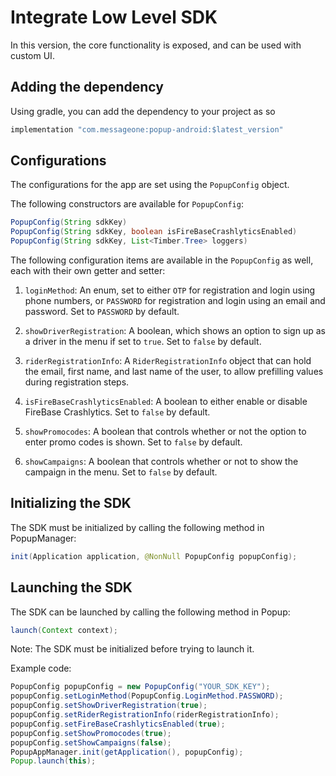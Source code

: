 # Integrate Low Level SDK

In this version, the core functionality is exposed, and can be used with custom UI.

## Adding the dependency

Using gradle, you can add the dependency to your project as so

```java
implementation "com.messageone:popup-android:$latest_version"
```

## Configurations

The configurations for the app are set using the `PopupConfig` object.

The following constructors are available for `PopupConfig`:

```java
PopupConfig(String sdkKey)
PopupConfig(String sdkKey, boolean isFireBaseCrashlyticsEnabled)
PopupConfig(String sdkKey, List<Timber.Tree> loggers)
```

The following configuration items are available in the `PopupConfig` as well, each with their own getter and setter:

1. `loginMethod`: An enum, set to either `OTP` for registration and login using phone numbers, or `PASSWORD` for registration and login using an email and password. Set to `PASSWORD` by default.

2. `showDriverRegistration`: A boolean, which shows an option to sign up as a driver in the menu if set to `true`. Set to `false` by default.

3. `riderRegistrationInfo`: A `RiderRegistrationInfo` object that can hold the email, first name, and last name of the user, to allow prefilling values during registration steps.

4. `isFireBaseCrashlyticsEnabled`: A boolean to either enable or disable FireBase Crashlytics. Set to `false` by default.

5. `showPromocodes`: A boolean that controls whether or not the option to enter promo codes is shown. Set to `false` by default.

6. `showCampaigns`: A boolean that controls whether or not to show the campaign in the menu. Set to `false` by default.

## Initializing the SDK

The SDK must be initialized by calling the following method in PopupManager:

```java
init(Application application, @NonNull PopupConfig popupConfig);
```

## Launching the SDK

The SDK can be launched by calling the following method in Popup:

```java
launch(Context context);
```

Note: The SDK must be initialized before trying to launch it.

Example code:

```java
PopupConfig popupConfig = new PopupConfig("YOUR_SDK_KEY");
popupConfig.setLoginMethod(PopupConfig.LoginMethod.PASSWORD);
popupConfig.setShowDriverRegistration(true);
popupConfig.setRiderRegistrationInfo(riderRegistrationInfo);
popupConfig.setFireBaseCrashlyticsEnabled(true);
popupConfig.setShowPromocodes(true);
popupConfig.setShowCampaigns(false);
PopupAppManager.init(getApplication(), popupConfig);
Popup.launch(this);
```
